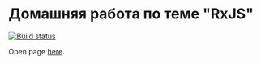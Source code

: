 # Домашняя работа по теме "RxJS"

[![Build status](https://ci.appveyor.com/api/projects/status/uuycym75vdvwn2vh?svg=true)](https://ci.appveyor.com/project/Votchitsev/ahj-homeworks-rxjs)

Open page [here](https://votchitsev.github.io/ahj-homeworks-rxjs/).
